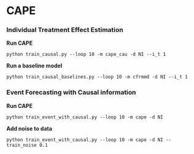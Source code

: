 # CAPE
### Individual Treatment Effect Estimation
**Run CAPE**
```
python train_causal.py --loop 10 -m cape_cau -d NI --i_t 1
```
**Run a baseline model**
```
python train_causal_baselines.py --loop 10 -m cfrmmd -d NI --i_t 1
```

### Event Forecasting with Causal information
**Run CAPE**
```
python train_event_with_causal.py --loop 10 -m cape -d NI 
```
**Add noise to data**
```
python train_event_with_causal.py --loop 10 -m cape -d NI --train_noise 0.1
```
